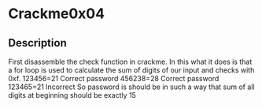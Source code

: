 # Crackme0x04
## Description

First disassemble the check function in crackme. In this what it does is that a for loop is used to calculate the sum of digits of our input and checks with 0xf.
123456=21 Correct password
456238=28 Correct password
123465=21 Incorrect
So password is should be in such a way that sum of all digits at beginning should be exactly 15
